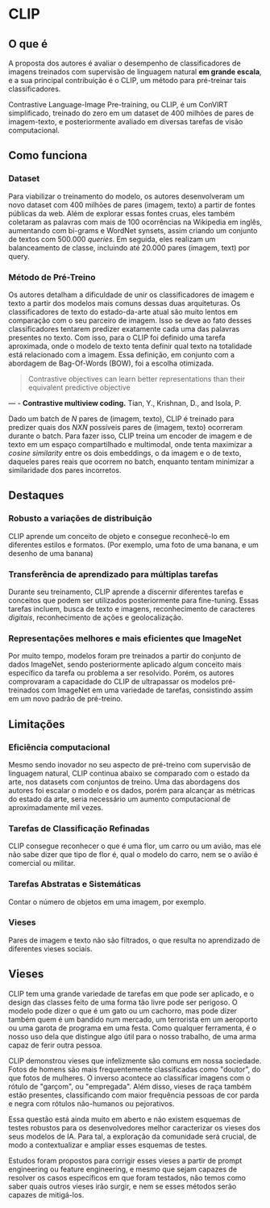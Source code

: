 # CLIP

## O que é

A proposta dos autores é avaliar o desempenho de classificadores de imagens treinados com supervisão de linguagem natural **em grande escala**, e a sua principal contribuição é o CLIP, um método para pré-treinar tais classificadores.

Contrastive Language-Image Pre-training, ou CLIP, é um ConVIRT simplificado, treinado do zero em um dataset de 400 milhões de pares de imagem-texto, e posteriormente avaliado em diversas tarefas de visão computacional.

## Como funciona

### Dataset

Para viabilizar o treinamento do modelo, os autores desenvolveram um novo dataset com 400 milhões de pares (imagem, texto) a partir de fontes públicas da web. Além de explorar essas fontes cruas, eles também coletaram as palavras com mais de 100 ocorrências na Wikipedia em inglês, aumentando com bi-grams e WordNet synsets, assim criando um conjunto de textos com 500.000 _queries_. Em seguida, eles realizam um balanceamento de classe, incluindo até 20.000 pares (imagem, text) por query.

### Método de Pré-Treino

Os autores detalham a dificuldade de unir os classificadores de imagem e texto a partir dos modelos mais comuns dessas duas arquiteturas. Os classificadores de texto do estado-da-arte atual são muito lentos em comparação com o seu parceiro de imagem. Isso se deve ao fato desses classificadores tentarem predizer exatamente cada uma das palavras presentes no texto. Com isso, para o CLIP foi definido uma tarefa aproximada, onde o modelo de texto tenta definir qual texto na totalidade está relacionado com a imagem. Essa definição, em conjunto com a abordagem de Bag-Of-Words (BOW), foi a escolha otimizada.

> Contrastive objectives can learn better representations than their equivalent predictive objective

— - **Contrastive multiview coding.** Tian, Y., Krishnan, D., and Isola, P.

Dado um batch de $N$ pares de (imagem, texto), CLIP é treinado para predizer quais dos $N X N$ possíveis pares de (imagem, texto) ocorreram durante o batch. Para fazer isso, CLIP treina um encoder de imagem e de texto em um espaço compartilhado e multimodal, onde tenta maximizar a _cosine similarity_ entre os dois embeddings, o da imagem e o de texto, daqueles pares reais que ocorrem no batch, enquanto tentam minimizar a similaridade dos pares incorretos.

## Destaques

### Robusto a variações de distribuição

CLIP aprende um conceito de objeto e consegue reconhecê-lo em diferentes estilos e formatos. (Por exemplo, uma foto de uma banana, e um desenho de uma banana)

### Transferência de aprendizado para múltiplas tarefas

Durante seu treinamento, CLIP aprende a discernir diferentes tarefas e conceitos que podem ser utilizados posteriormente para fine-tuning. Essas tarefas incluem, busca de texto e imagens, reconhecimento de caracteres _digitais_, reconhecimento de ações e geolocalização.

### Representações melhores e mais eficientes que ImageNet

Por muito tempo, modelos foram pre treinados a partir do conjunto de dados ImageNet, sendo posteriormente aplicado algum conceito mais específico da tarefa ou problema a ser resolvido. Porém, os autores comprovaram a capacidade do CLIP de ultrapassar os modelos pré-treinados com ImageNet em uma variedade de tarefas, consistindo assim em um novo padrão de pré-treino.

## Limitações

### Eficiência computacional

Mesmo sendo inovador no seu aspecto de pré-treino com supervisão de linguagem natural, CLIP continua abaixo se comparado com o estado da arte, nos datasets com conjuntos de treino. Uma das abordagens dos autores foi escalar o modelo e os dados, porém para alcançar as métricas do estado da arte, seria necessário um aumento computacional de aproximadamente mil vezes.

### Tarefas de Classificação Refinadas

CLIP consegue reconhecer o que é uma flor, um carro ou um avião, mas ele não sabe dizer que tipo de flor é, qual o modelo do carro, nem se o avião é comercial ou militar.

### Tarefas Abstratas e Sistemáticas

Contar o número de objetos em uma imagem, por exemplo.

### Vieses

Pares de imagem e texto não são filtrados, o que resulta no aprendizado de diferentes vieses sociais.

## Vieses

CLIP tem uma grande variedade de tarefas em que pode ser aplicado, e o design das classes feito de uma forma tão livre pode ser perigoso. O modelo pode dizer o que é um gato ou um cachorro, mas pode dizer também quem é um bandido num mercado, um terrorista em um aeroporto ou uma garota de programa em uma festa. Como qualquer ferramenta, é o nosso uso dela que distingue algo útil para o nosso trabalho, de uma arma capaz de ferir outra pessoa.

CLIP demonstrou vieses que infelizmente são comuns em nossa sociedade. Fotos de homens são mais frequentemente classificadas como "doutor", do que fotos de mulheres. O inverso acontece ao classificar imagens com o rótulo de "garçom", ou "empregada". Além disso, vieses de raça também estão presentes, classificando com maior frequência pessoas de cor parda e negra com rótulos não-humanos ou pejorativos. 

Essa questão está ainda muito em aberto e não existem esquemas de testes robustos para os desenvolvedores melhor caracterizar os vieses dos seus modelos de IA. Para tal, a exploração da comunidade será crucial, de modo a contextualizar e ampliar esses esquemas de testes.

Estudos foram propostos para corrigir esses vieses a partir de prompt engineering ou feature engineering, e mesmo que sejam capazes de resolver os casos específicos em que foram testados, não temos como saber quais outros vieses irão surgir, e nem se esses métodos serão capazes de mitigá-los.

